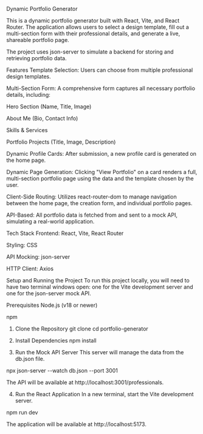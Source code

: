 Dynamic Portfolio Generator

This is a dynamic portfolio generator built with React, Vite, and React Router. The application allows users to select a design template, fill out a multi-section form with their professional details, and generate a live, shareable portfolio page.

The project uses json-server to simulate a backend for storing and retrieving portfolio data.

Features
Template Selection: Users can choose from multiple professional design templates.

Multi-Section Form: A comprehensive form captures all necessary portfolio details, including:

Hero Section (Name, Title, Image)

About Me (Bio, Contact Info)

Skills & Services

Portfolio Projects (Title, Image, Description)

Dynamic Profile Cards: After submission, a new profile card is generated on the home page.

Dynamic Page Generation: Clicking "View Portfolio" on a card renders a full, multi-section portfolio page using the data and the template chosen by the user.

Client-Side Routing: Utilizes react-router-dom to manage navigation between the home page, the creation form, and individual portfolio pages.

API-Based: All portfolio data is fetched from and sent to a mock API, simulating a real-world application.

Tech Stack
Frontend: React, Vite, React Router

Styling: CSS

API Mocking: json-server

HTTP Client: Axios

Setup and Running the Project
To run this project locally, you will need to have two terminal windows open: one for the Vite development server and one for the json-server mock API.

Prerequisites
Node.js (v18 or newer)

npm

1. Clone the Repository
git clone <your-repo-url>
cd portfolio-generator

2. Install Dependencies
npm install

3. Run the Mock API Server
This server will manage the data from the db.json file.

npx json-server --watch db.json --port 3001

The API will be available at http://localhost:3001/professionals.

4. Run the React Application
In a new terminal, start the Vite development server.

npm run dev

The application will be available at http://localhost:5173.
